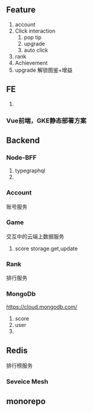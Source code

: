## Feature

1. account
2. Click interaction
   1. pop tip
   2. upgrade
   3. auto click
3. rank
4. Achievement
5. upgrade 解锁图鉴+增益

## FE
1. 

### Vue前端，GKE静态部署方案

## Backend

### Node-BFF
1. typegraphql
2. 

### Account

账号服务

### Game

交互中的云端上数据服务
1. score storage.get,update

### Rank

排行服务

### MongoDb
https://cloud.mongodb.com/
1. score
2. user
3. 

## Redis

排行榜服务

### Seveice Mesh

## monorepo


